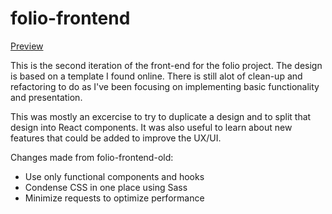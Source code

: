 # folio-frontend

[Preview](https://folio-84465.web.app/)

This is the second iteration of the front-end for the folio project. The design is based on a template I found online.
There is still alot of clean-up and refactoring to do as I've been focusing on implementing basic functionality and
presentation.

This was mostly an excercise to try to duplicate a design and to split that design into React components.
It was also useful to learn about new features that could be added to improve the UX/UI.

Changes made from folio-frontend-old:

- Use only functional components and hooks
- Condense CSS in one place using Sass
- Minimize requests to optimize performance
